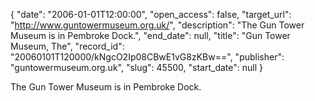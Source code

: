 {
  "date": "2006-01-01T12:00:00", 
  "open_access": false, 
  "target_url": "http://www.guntowermuseum.org.uk/", 
  "description": "The Gun Tower Museum is in Pembroke Dock.", 
  "end_date": null, 
  "title": "Gun Tower Museum, The", 
  "record_id": "20060101T120000/kNgcO2Ip08CBwE1vG8zKBw==", 
  "publisher": "guntowermuseum.org.uk", 
  "slug": 45500, 
  "start_date": null
}

The Gun Tower Museum is in Pembroke Dock.
